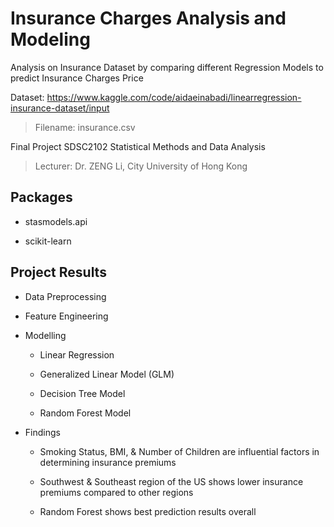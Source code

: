 
# Insurance Charges Analysis and Modeling

Analysis on Insurance Dataset by comparing different Regression Models to predict Insurance Charges Price

Dataset: https://www.kaggle.com/code/aidaeinabadi/linearregression-insurance-dataset/input

> Filename: insurance.csv

  

Final Project SDSC2102 Statistical Methods and Data Analysis

> Lecturer: Dr. ZENG Li, City University of Hong Kong

  

## Packages

- stasmodels.api

- scikit-learn

  

## Project Results

- Data Preprocessing

- Feature Engineering

- Modelling
	
	- Linear Regression

	- Generalized Linear Model (GLM)

	- Decision Tree Model

	- Random Forest Model

- Findings

	- Smoking Status, BMI, & Number of Children are influential factors in determining insurance premiums

	- Southwest & Southeast region of the US shows lower insurance premiums compared to other regions
	- Random Forest shows best prediction results overall